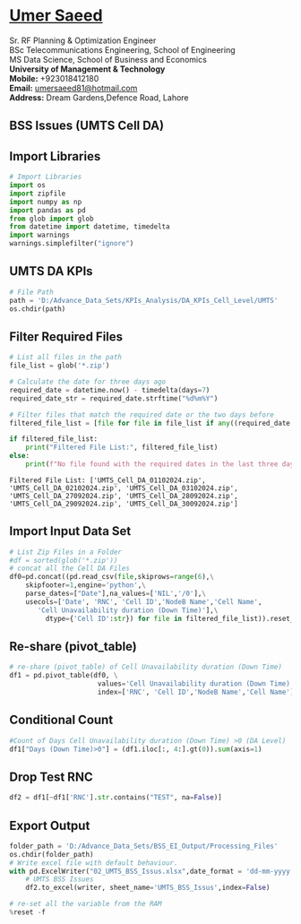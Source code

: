 #  [Umer Saeed](https://www.linkedin.com/in/engumersaeed/)
Sr. RF Planning & Optimization Engineer<br>
BSc Telecommunications Engineering, School of Engineering<br>
MS Data Science, School of Business and Economics<br>
**University of Management & Technology**<br>
**Mobile:**     +923018412180<br>
**Email:**  umersaeed81@hotmail.com<br>
**Address:** Dream Gardens,Defence Road, Lahore<br>

## BSS Issues (UMTS Cell DA)

## Import Libraries


```python
# Import Libraries
import os
import zipfile
import numpy as np
import pandas as pd
from glob import glob
from datetime import datetime, timedelta
import warnings
warnings.simplefilter("ignore")
```

## UMTS DA KPIs


```python
# File Path
path = 'D:/Advance_Data_Sets/KPIs_Analysis/DA_KPIs_Cell_Level/UMTS'
os.chdir(path)
```

## Filter Required Files


```python
# List all files in the path
file_list = glob('*.zip')

# Calculate the date for three days ago
required_date = datetime.now() - timedelta(days=7)
required_date_str = required_date.strftime("%d%m%Y")

# Filter files that match the required date or the two days before
filtered_file_list = [file for file in file_list if any((required_date + timedelta(days=i)).strftime("%d%m%Y") in file for i in range(7))]

if filtered_file_list:
    print("Filtered File List:", filtered_file_list)
else:
    print(f"No file found with the required dates in the last three days.")
```

    Filtered File List: ['UMTS_Cell_DA_01102024.zip', 'UMTS_Cell_DA_02102024.zip', 'UMTS_Cell_DA_03102024.zip', 'UMTS_Cell_DA_27092024.zip', 'UMTS_Cell_DA_28092024.zip', 'UMTS_Cell_DA_29092024.zip', 'UMTS_Cell_DA_30092024.zip']
    

## Import Input Data Set


```python
# List Zip Files in a Folder
#df = sorted(glob('*.zip'))
# concat all the Cell DA Files
df0=pd.concat((pd.read_csv(file,skiprows=range(6),\
    skipfooter=1,engine='python',\
    parse_dates=["Date"],na_values=['NIL','/0'],\
    usecols=['Date', 'RNC', 'Cell ID','NodeB Name','Cell Name',
       'Cell Unavailability duration (Down Time)'],\
         dtype={'Cell ID':str}) for file in filtered_file_list)).reset_index(drop=True)
```

## Re-share (pivot_table)


```python
# re-share (pivot_table) of Cell Unavailability duration (Down Time)
df1 = pd.pivot_table(df0, \
                      values='Cell Unavailability duration (Down Time)', \
                      index=['RNC', 'Cell ID','NodeB Name','Cell Name'],columns='Date').reset_index()
```

## Conditional Count


```python
#Count of Days Cell Unavailability duration (Down Time) >0 (DA Level)
df1["Days (Down Time)>0"] = (df1.iloc[:, 4:].gt(0)).sum(axis=1)
```

## Drop Test RNC


```python
df2 = df1[~df1['RNC'].str.contains("TEST", na=False)]
```

## Export Output


```python
folder_path = 'D:/Advance_Data_Sets/BSS_EI_Output/Processing_Files'
os.chdir(folder_path)
# Write excel file with default behaviour.
with pd.ExcelWriter("02_UMTS_BSS_Issus.xlsx",date_format = 'dd-mm-yyyy',datetime_format='dd-mm-yyyy') as writer:
    # UMTS BSS Issues
    df2.to_excel(writer, sheet_name='UMTS_BSS_Issus',index=False)
```


```python
# re-set all the variable from the RAM
%reset -f
```
